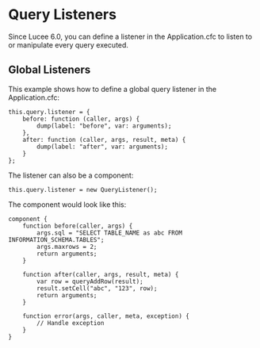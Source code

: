 <!--
{
  "title": "Query Listeners",
  "id": "query-listeners",
  "since": "6.0",
  "description": "Learn how to define query listeners in Lucee. This guide demonstrates how to set up global query listeners in the Application.cfc file to listen to or manipulate every query executed. Examples include defining listeners directly in Application.cfc and using a component as a query listener.",
  "keywords": [
    "query",
    "listener",
    "Lucee",
    "Application.cfc",
    "component"
  ]
}
-->

# Query Listeners

Since Lucee 6.0, you can define a listener in the Application.cfc to listen to or manipulate every query executed.

## Global Listeners

This example shows how to define a global query listener in the Application.cfc:

```lucee
this.query.listener = {
    before: function (caller, args) {
        dump(label: "before", var: arguments);
    },
    after: function (caller, args, result, meta) {
        dump(label: "after", var: arguments);
    }
};
```

The listener can also be a component:

```lucee
this.query.listener = new QueryListener();
```

The component would look like this:

```lucee
component {
    function before(caller, args) {
        args.sql = "SELECT TABLE_NAME as abc FROM INFORMATION_SCHEMA.TABLES";
        args.maxrows = 2;
        return arguments;
    }

    function after(caller, args, result, meta) {
        var row = queryAddRow(result);
        result.setCell("abc", "123", row);
        return arguments;
    }

    function error(args, caller, meta, exception) {
        // Handle exception
    }
}
```
